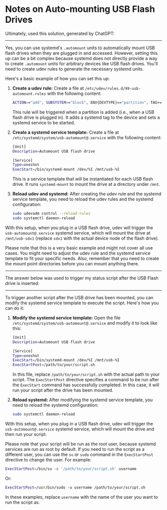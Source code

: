 # Notes on Auto-mounting USB Flash Drives

Ultimately, used this solution, generated by ChatGPT:

---

Yes, you can use systemd's `.automount` units to automatically mount USB flash drives when they are plugged in and accessed. However, setting this up can be a bit complex because systemd does not directly provide a way to create `.automount` units for arbitrary devices like USB flash drives. You'll need to create udev rules to generate the necessary systemd units.

Here's a basic example of how you can set this up:

1. **Create a udev rule:** Create a file at `/etc/udev/rules.d/99-usb-automount.rules` with the following content:

    ```bash
    ACTION=="add", SUBSYSTEM=="block", ENV{DEVTYPE}=="partition", TAG+="systemd", ENV{SYSTEMD_WANTS}="usb-automount@%k.service"
    ```

    This rule will be triggered when a partition is added (i.e., when a USB flash drive is plugged in). It adds a systemd tag to the device and sets a systemd service to be started.

2. **Create a systemd service template:** Create a file at `/etc/systemd/system/usb-automount@.service` with the following content:

    ```bash
    [Unit]
    Description=Automount USB flash drive

    [Service]
    Type=oneshot
    ExecStart=/bin/systemd-mount /dev/%I /mnt/usb-%I
    ```

    This is a service template that will be instantiated for each USB flash drive. It runs `systemd-mount` to mount the drive at a directory under `/mnt`.

3. **Reload udev and systemd:** After creating the udev rule and the systemd service template, you need to reload the udev rules and the systemd configuration:

    ```bash
    sudo udevadm control --reload-rules
    sudo systemctl daemon-reload
    ```

With this setup, when you plug in a USB flash drive, udev will trigger the `usb-automount@.service` systemd service, which will mount the drive at `/mnt/usb-sdx1` (replace `sdx1` with the actual device node of the flash drive).

Please note that this is a very basic example and might not cover all use cases. You might need to adjust the udev rule and the systemd service template to fit your specific needs. Also, remember that you need to create the mount point directories before you can mount anything there.

---

The answer below was used to trigger my status script after the
USB Flash drive is inserted:

---
To trigger another script after the USB drive has been mounted, you can modify the systemd service template to execute the script. Here's how you can do it:

1. **Modify the systemd service template:** Open the file `/etc/systemd/system/usb-automount@.service` and modify it to look like this:

    ```bash
    [Unit]
    Description=Automount USB flash drive

    [Service]
    Type=oneshot
    ExecStart=/bin/systemd-mount /dev/%I /mnt/usb-%I
    ExecStartPost=/path/to/your/script.sh
    ```

    In this file, replace `/path/to/your/script.sh` with the actual path to your script. The `ExecStartPost` directive specifies a command to be run after the `ExecStart` command has successfully completed. In this case, it will run your script after the drive has been mounted.

2. **Reload systemd:** After modifying the systemd service template, you need to reload the systemd configuration:

    ```bash
    sudo systemctl daemon-reload
    ```

With this setup, when you plug in a USB flash drive, udev will trigger the `usb-automount@.service` systemd service, which will mount the drive and then run your script.

Please note that your script will be run as the root user, because systemd services are run as root by default. If you need to run the script as a different user, you can use the `su` or `sudo` command in the `ExecStartPost` directive to change the user. For example:

```bash
ExecStartPost=/bin/su -c '/path/to/your/script.sh' username
```

Or:

```bash
ExecStartPost=/usr/bin/sudo -u username /path/to/your/script.sh
```

In these examples, replace `username` with the name of the user you want to run the script as.